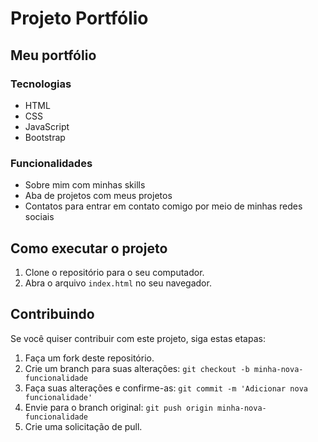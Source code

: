 # Projeto Portfólio

## Meu portfólio

### Tecnologias
- HTML
- CSS
- JavaScript
- Bootstrap


### Funcionalidades
- Sobre mim com minhas skills
- Aba de projetos com meus projetos
- Contatos para entrar em contato comigo por meio de minhas redes sociais

## Como executar o projeto

1. Clone o repositório para o seu computador.
2. Abra o arquivo `index.html` no seu navegador.

## Contribuindo

Se você quiser contribuir com este projeto, siga estas etapas:

1. Faça um fork deste repositório.
2. Crie um branch para suas alterações: `git checkout -b minha-nova-funcionalidade`
3. Faça suas alterações e confirme-as: `git commit -m 'Adicionar nova funcionalidade'`
4. Envie para o branch original: `git push origin minha-nova-funcionalidade`
5. Crie uma solicitação de pull.
